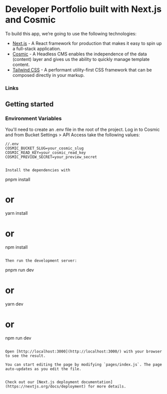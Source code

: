 # Developer Portfolio built with Next.js and Cosmic

To build this app, we’re going to use the following technologies:

- [Next.js](https://nextjs.org/docs) - A React framework for production that makes it easy to spin up a full-stack application.
- [Cosmic](https://www.cosmicjs.com/) - A Headless CMS enables the independence of the data (content) layer and gives us the ability to quickly manage template content.
- [Tailwind CSS](https://tailwindcss.com/) - A performant utility-first CSS framework that can be composed directly in your markup.

### Links


## Getting started

### Environment Variables

You'll need to create an .env file in the root of the project. Log in to Cosmic and from Bucket Settings > API Access take the following values:

```
//.env
COSMIC_BUCKET_SLUG=your_cosmic_slug
COSMIC_READ_KEY=your_cosmic_read_key
COSMIC_PREVIEW_SECRET=your_preview_secret


Install the dependencies with

```
pnpm install
# or
yarn install
# or
npm install
```

Then run the development server:

```
pnpm run dev
# or
yarn dev
# or
npm run dev
```

Open [http://localhost:3000](http://localhost:3000/) with your browser to see the result.

You can start editing the page by modifying `pages/index.js`. The page auto-updates as you edit the file.


Check out our [Next.js deployment documentation](https://nextjs.org/docs/deployment) for more details.

